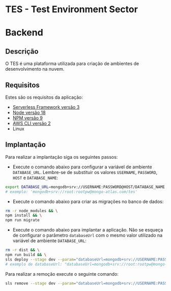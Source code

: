 # TES - Test Environment Sector
# Backend
## Descrição

O TES é uma plataforma utilizada para criação de ambientes de desenvolvimento na nuvem.

## Requisitos
Estes são os requisitos da aplicação:
- [Serverless Framework versão 3](https://www.serverless.com/framework/docs)
- [Node versão 18](https://nodejs.org/en)
- [NPM versão 9](https://nodejs.org/en)
- [AWS CLI versão 2](https://aws.amazon.com/cli/)
- Linux

## Implantação
Para realizar a implantação siga os seguintes passos:
- Execute o comando abaixo para configurar a variável de ambiente `DATABASE_URL`. Lembre-se de substituir os valores `USERNAME`, `PASSWORD`, `HOST` e `DATABASE_NAME`:
```bash
export DATABASE_URL=mongodb+srv://USERNAME:PASSWORD@HOST/DATABASE_NAME
# exemplo: 'mongodb+srv://root:rootpw@mongo-atlas.com/tes'
```

- Execute o comando abaixo para criar as migrações no banco de dados:
```bash
rm -r node_modules && \
npm install && \
npm run migrate
```

- Execute o comando abaixo para implantar a aplicação. Não se esqueça de configurar o parâmetro `databaseUrl` com o mesmo valor utilizado na variável de ambiente `DATABASE_URL`:
```bash
rm -r dist && \
npm run build && \
sls deploy --stage dev --param="databaseUrl=mongodb+srv://USERNAME:PASSWORD@HOST/DATABASE_NAME"
# exemplo de databaseUrl: "databaseUrl=mongodb+srv://root:rootpw@mongo-atlas.com/tes"
```

Para realizar a remoção execute o seguinte comando:
```bash
sls remove --stage dev --param="databaseUrl=mongodb+srv://USERNAME:PASSWORD@HOST/DATABASE_NAME"
```

